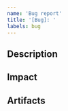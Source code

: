 ```yaml
---
name: 'Bug report'
title: '[Bug]: '
labels: bug
---
```


## Description
[//]: # (Briefly describe the bug)

## Impact
[//]: # (Add detail on the impact of this issue, both the who and the how)

## Artifacts
[//]: # (Add screenshots / loom video, etc)
